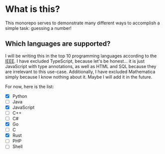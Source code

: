 # What is this?
This monorepo serves to demonstrate many different ways to accomplish a simple task: guessing a number!

## Which languages are supported?
I will be writing this in the top 10 programming languages according to the [IEEE](https://spectrum.ieee.org/top-programming-languages-2024). I have excluded TypeScript, because let's be honest... it is just JavaScript with type annotations, as well as HTML and SQL because they are irrelevant to this use-case. Additionally, I have excluded Mathematica simply because I know nothing about it. Maybe I will add it in the future.

For now, here is the list:

- [x] Python
- [ ] Java
- [x] JavaScript
- [ ] C++
- [ ] C#
- [x] Go
- [ ] C
- [x] Rust
- [ ] PHP
- [ ] Shell
